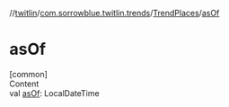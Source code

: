 //[twitlin](../../index.md)/[com.sorrowblue.twitlin.trends](../index.md)/[TrendPlaces](index.md)/[asOf](as-of.md)



# asOf  
[common]  
Content  
val [asOf](as-of.md): LocalDateTime  



